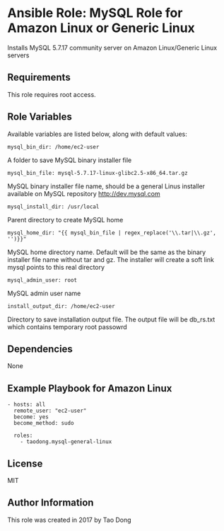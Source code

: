 Ansible Role: MySQL Role for Amazon Linux or Generic Linux
=========

Installs MySQL 5.7.17 community server on Amazon Linux/Generic Linux servers

Requirements
------------

This role requires root access.

Role Variables
--------------

Available variables are listed below, along with default values:

```
mysql_bin_dir: /home/ec2-user
```
A folder to save MySQL binary installer file

```
mysql_bin_file: mysql-5.7.17-linux-glibc2.5-x86_64.tar.gz
```
MySQL binary installer file name, should be a general Linus installer available on MySQL repository http://dev.mysql.com

```
mysql_install_dir: /usr/local
```
Parent directory to create MySQL home

```
mysql_home_dir: "{{ mysql_bin_file | regex_replace('\\.tar|\\.gz', '')}}"
```
MySQL home directory name. Default will be the same as the binary installer file name without tar and gz. The installer will create a soft link mysql points to this real directory

```
mysql_admin_user: root
```
MySQL admin user name

```
install_output_dir: /home/ec2-user 
```
Directory to save installation output file. The output file will be db_rs.txt which contains temporary root passowrd

Dependencies
------------

None

Example Playbook for Amazon Linux
----------------

```
- hosts: all
  remote_user: "ec2-user"
  become: yes
  become_method: sudo

  roles:
    - taodong.mysql-general-linux
```

License
-------

MIT

Author Information
------------------

This role was created in 2017 by Tao Dong
